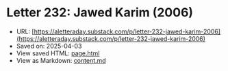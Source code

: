 # Letter 232: Jawed Karim (2006)

- URL: [https://aletteraday.substack.com/p/letter-232-jawed-karim-2006](https://aletteraday.substack.com/p/letter-232-jawed-karim-2006)
- Saved on: 2025-04-03
- View saved HTML: [page.html](page.html)
- View as Markdown: [content.md](content.md)
